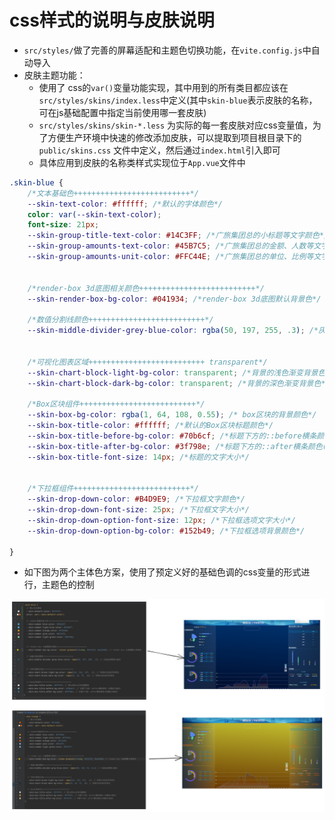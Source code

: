 # css样式的说明与皮肤说明

* ```src/styles/```做了完善的屏幕适配和主题色切换功能，在```vite.config.js```中自动导入
* 皮肤主题功能：
    * 使用了 css的```var()```变量功能实现，其中用到的所有类目都应该在```src/styles/skins/index.less```中定义(其中```skin-blue```表示皮肤的名称，可在js基础配置中指定当前使用哪一套皮肤)
    * ```src/styles/skins/skin-*.less```
      为实际的每一套皮肤对应css变量值，为了方便生产环境中快速的修改添加皮肤，可以提取到项目根目录下的```public/skins.css```
      文件中定义，然后通过```index.html```引入即可
    * 具体应用到皮肤的名称类样式实现位于```App.vue```文件中

```css
.skin-blue {
    /*文本基础色++++++++++++++++++++++++++*/
    --skin-text-color: #ffffff; /*默认的字体颜色*/
    color: var(--skin-text-color);
    font-size: 21px;
    --skin-group-title-text-color: #14C3FF; /*广旅集团总的小标题等文字颜色*/
    --skin-group-amounts-text-color: #45B7C5; /*广旅集团总的金额、人数等文字颜色*/
    --skin-group-amounts-unit-color: #FFC44E; /*广旅集团总的单位、比例等文字颜色*/


    /*render-box 3d底图相关颜色++++++++++++++++++++++++++*/
    --skin-render-box-bg-color: #041934; /*render-box 3d底图默认背景色*/

    /*数值分割线颜色++++++++++++++++++++++++++*/
    --skin-middle-divider-grey-blue-color: rgba(50, 197, 255, .3); /*灰蓝色透明度分割线*/


    /*可视化图表区域++++++++++++++++++++++++++ transparent*/
    --skin-chart-block-light-bg-color: transparent; /*背景的浅色渐变背景色*/
    --skin-chart-block-dark-bg-color: transparent; /*背景的深色渐变背景色*/

    /*Box区块组件++++++++++++++++++++++++++*/
    --skin-box-bg-color: rgba(1, 64, 108, 0.55); /* box区块的背景颜色*/
    --skin-box-title-color: #ffffff; /*默认的Box区块标题颜色*/
    --skin-box-title-before-bg-color: #70b6cf; /*标题下方的::before横条颜色（标题的分割线）*/
    --skin-box-title-after-bg-color: #3f798e; /*标题下方的::after横条颜色(标题的分割线)*/
    --skin-box-title-font-size: 14px; /*标题的文字大小*/


    /*下拉框组件++++++++++++++++++++++++++*/
    --skin-drop-down-color: #B4D9E9; /*下拉框文字颜色*/
    --skin-drop-down-font-size: 25px; /*下拉框文字大小*/
    --skin-drop-down-option-font-size: 12px; /*下拉框选项文字大小*/
    --skin-drop-down-option-bg-color: #152b49; /*下拉框选项背景颜色*/

}

```


* 如下图为两个主体色方案，使用了预定义好的基础色调的css变量的形式进行，主题色的控制

![布局层的主题色控制设计](../../docx/images/布局层的主题色控制设计.png)
